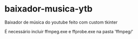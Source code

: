 # baixador-musica-ytb
 Baixador de música do youtube feito com custom tkinter

 É necessário incluir ffmpeg.exe e ffprobe.exe na pasta 'ffmpeg/'
